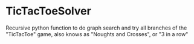 # TicTacToeSolver
Recursive python function to do graph search and try all branches of the "TicTacToe" game, also knows as "Noughts and Crosses", or "3 in a row" 
